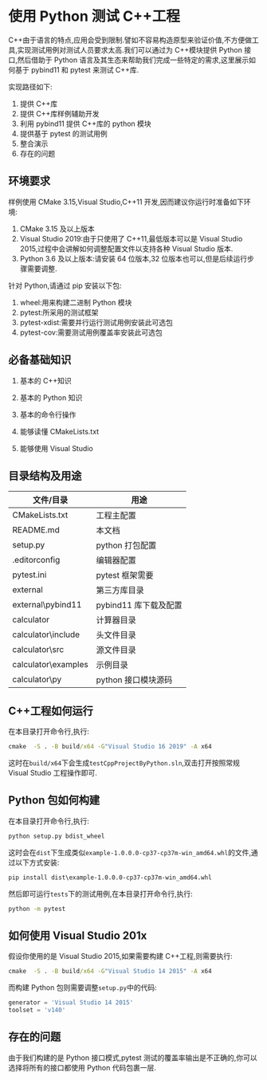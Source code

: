 # 使用 Python 测试 C++工程

C++由于语言的特点,应用会受到限制.譬如不容易构造原型来验证价值,不方便做工具,实现测试用例对测试人员要求太高.我们可以通过为 C++模块提供 Python 接口,然后借助于 Python 语言及其生态来帮助我们完成一些特定的需求,这里展示如何基于 pybind11 和 pytest 来测试 C++库.

实现路径如下:

1. 提供 C++库
2. 提供 C++库样例辅助开发
3. 利用 pybind11 提供 C++库的 python 模块
4. 提供基于 pytest 的测试用例
5. 整合演示
6. 存在的问题

## 环境要求

样例使用 CMake 3.15,Visual Studio,C++11 开发,因而建议你运行时准备如下环境:

1. CMake 3.15 及以上版本
2. Visual Studio 2019:由于只使用了 C++11,最低版本可以是 Visual Studio 2015,过程中会讲解如何调整配置文件以支持各种 Visual Studio 版本.
3. Python 3.6 及以上版本:请安装 64 位版本,32 位版本也可以,但是后续运行步骤需要调整.

针对 Python,请通过 pip 安装以下包:

1. wheel:用来构建二进制 Python 模块
2. pytest:所采用的测试框架 
3. pytest-xdist:需要并行运行测试用例安装此可选包
4. pytest-cov:需要测试用例覆盖率安装此可选包

## 必备基础知识

1. 基本的 C++知识

2. 基本的 Python 知识

3. 基本的命令行操作

4. 能够读懂 CMakeLists.txt

5. 能够使用 Visual Studio

## 目录结构及用途

| 文件/目录           | 用途                  |
| ------------------- | --------------------- |
| CMakeLists.txt      | 工程主配置            |
| README.md           | 本文档                |
| setup.py            | python 打包配置       |
| .editorconfig       | 编辑器配置            |
| pytest.ini          | pytest 框架需要       |
| external            | 第三方库目录          |
| external\pybind11   | pybind11 库下载及配置 |
| calculator          | 计算器目录            |
| calculator\include  | 头文件目录            |
| calculator\src      | 源文件目录            |
| calculator\examples | 示例目录              |
| calculator\py       | python 接口模块源码   |

## C++工程如何运行

在本目录打开命令行,执行:

```bat
cmake  -S . -B build/x64 -G"Visual Studio 16 2019" -A x64
```

这时在`build/x64`下会生成`testCppProjectByPython.sln`,双击打开按照常规 Visual Studio 工程操作即可.

## Python 包如何构建

在本目录打开命令行,执行:

```bat
python setup.py bdist_wheel
```

这时会在`dist`下生成类似`example-1.0.0.0-cp37-cp37m-win_amd64.whl`的文件,通过以下方式安装:

```bat
pip install dist\example-1.0.0.0-cp37-cp37m-win_amd64.whl
```

然后即可运行`tests`下的测试用例,在本目录打开命令行,执行:

```bat
python -m pytest
```

## 如何使用 Visual Studio 201x

假设你使用的是 Visual Studio 2015,如果需要构建 C++工程,则需要执行:

```bat
cmake  -S . -B build/x64 -G"Visual Studio 14 2015" -A x64
```

而构建 Python 包则需要调整`setup.py`中的代码:

```python
generator = 'Visual Studio 14 2015'
toolset = 'v140'
```

## 存在的问题

由于我们构建的是 Python 接口模式,pytest 测试的覆盖率输出是不正确的,你可以选择将所有的接口都使用 Python 代码包裹一层.
